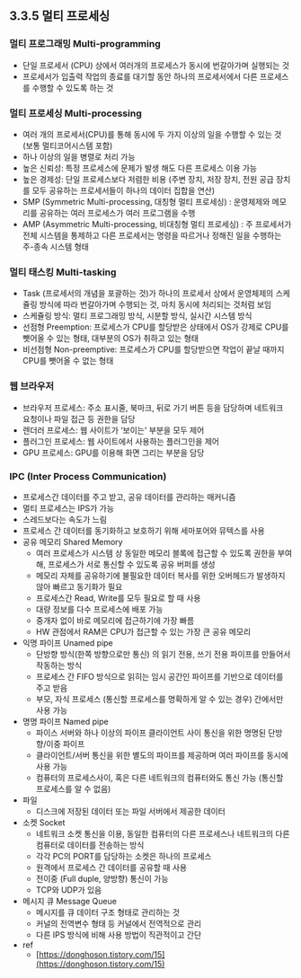 ## 3.3.5 멀티 프로세싱

### 멀티 프로그래밍 Multi-programming

- 단일 프로세서 (CPU) 상에서 여러개의 프로세스가 동시에 번갈아가며 실행되는 것
- 프로세서가 입출력 작업의 종료를 대기할 동안 하나의 프로세서에서 다른 프로세스를 수행할 수 있도록 하는 것

### 멀티 프로세싱 Multi-processing

- 여러 개의 프로세서(CPU)를 통해 동시에 두 가지 이상의 일을 수행할 수 있는 것 (보통 멀티코어시스템 포함)
- 하나 이상의 일을 병렬로 처리 가능
- 높은 신뢰성: 특정 프로세스에 문제가 발생 해도 다른 프로세스 이용 가능
- 높은 경제성: 단일 프로세스보다 저렴한 비용 (주변 장치, 저장 장치, 전원 공급 장치를 모두 공유하는 프로세서들이 하나의 데이터 집합을 연산)
- SMP (Symmetric Multi-processing, 대칭형 멀티 프로세싱) : 운영체제와 메모리를 공유하는 여러 프로세스가 여러 프로그램을 수행
- AMP (Asymmetric Multi-processing, 비대칭형 멀티 프로세싱) : 주 프로세서가 전체 시스템을 통제하고 다른 프로세서는 명령을 따르거나 정해진 일을 수행하는 주-종속 시스템 형태

### 멀티 태스킹 Multi-tasking

- Task (프로세서의 개념을 포괄하는 것)가 하나의 프로세서 상에서 운영체제의 스케쥴링 방식에 따라 번갈아가며 수행되는 것, 마치 동시에 처리되는 것처럼 보임
- 스케쥴링 방식: 멀티 프로그래밍 방식, 시분할 방식, 실시간 시스템 방식
- 선점형 Preemption:  프로세스가 CPU를 할당받은 상태에서 OS가 강제로 CPU를 뺏어올 수 있는 형태, 대부분의 OS가 취하고 있는 형태
- 비선점형 Non-preemptive: 프로세스가 CPU를 할당받으면 작업이 끝날 때까지 CPU를 뺏어올 수 없는 형태

### 웹 브라우저

- 브라우저 프로세스: 주소 표시줄, 북마크, 뒤로 가기 버튼 등을 담당하며 네트워크 요청이나 파일 접근 등 권한을 담당
- 렌더러 프로세스: 웹 사이트가 ‘보이는' 부분을 모두 제어
- 플러그인 프로세스: 웹 사이트에서 사용하는 플러그인을 제어
- GPU 프로세스: GPU를 이용해 화면 그리는 부분을 담당

### IPC (Inter Process Communication)

- 프로세스간 데이터를 주고 받고, 공유 데이터를 관리하는 매커니즘
- 멀티 프로세스는 IPS가 가능
- 스레드보다는 속도가 느림
- 프로세스 간 데이터를 동기화하고 보호하기 위해 세마포어와 뮤텍스를 사용
- 공유 메모리 Shared Memory
    - 여러 프로세스가 시스템 상 동일한 메모리 블록에 접근할 수 있도록 권한을 부여해, 프로세스가 서로 통신할 수 있도록 공유 버퍼를 생성
    - 메모리 자체를 공유하기에 불필요한 데이터 복사를 위한 오버헤드가 발생하지 않아 빠르고 동기화가 필요
    - 프로세스간 Read, Write를 모두 필요로 할 때 사용
    - 대량 정보를 다수 프로세스에 배포 가능
    - 중개자 없이 바로 메모리에 접근하기에 가장 빠름
    - HW 관점에서 RAM은 CPU가 접근할 수 있는 가장 큰 공유 메모리
- 익명 파이프 Unamed pipe
    - 단방향 방식(한쪽 방향으로만 통신) 의 읽기 전용, 쓰기 전용 파이프를 만들어서 작동하는 방식
    - 프로세스 간 FIFO 방식으로 읽히는 임시 공간인 파이프를 기반으로 데이터를 주고 받음
    - 부모, 자식 프로세스 (통신할 프로세스를 명확하게 알 수 있는 경우) 간에서만 사용 가능
- 명명 파이프 Named pipe
    - 파이스 서버와 하나 이상의 파이프 클라이언트 사이 통신을 위한 명명된 단방향/이중 파이프
    - 클라이언트/서버 통신을 위한 별도의 파이프를 제공하며 여러 파이프를 동시에 사용 가능
    - 컴퓨터의 프로세스사이, 혹은 다른 네트워크의 컴퓨터와도 통신 가능 (통신할 프로세스를 알 수 없음)
- 파일
    - 디스크에 저장된 데이터 또는 파일 서버에서 제공한 데이터
- 소켓 Socket
    - 네트워크 소켓 통신을 이용, 동일한 컴퓨터의 다른 프로세스나 네트워크의 다른 컴퓨터로 데이터를 전송하는 방식
    - 각각 PC의 PORT를 담당하는 소켓은 하나의 프로세스
    - 원격에서 프로세스 간 데이터를 공유할 때 사용
    - 전이중 (Full duple, 양방향) 통신이 가능
    - TCP와 UDP가 있음
- 메시지 큐 Message Queue
    - 메시지를 큐 데이터 구조 형태로 관리하는 것
    - 커널의 전역변수 형태 등 커널에서 전역적으로 관리
    - 다른 IPS 방식에 비해 사용 방법이 직관적이고 간단
- ref
    - [https://donghoson.tistory.com/15](https://donghoson.tistory.com/15)